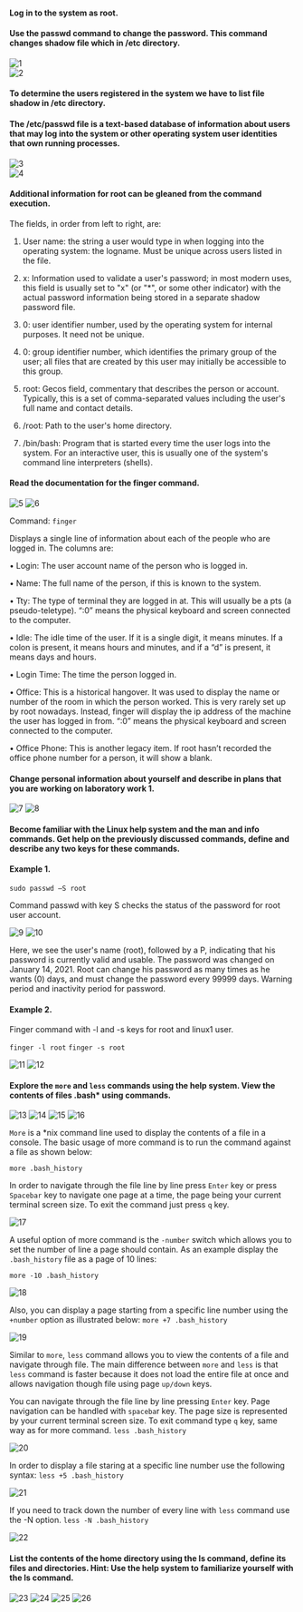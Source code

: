 #### Log in to the system as root.
#### Use the passwd command to change the password. This command changes shadow file which in /etc directory.
![1](screenshots/1.png)  
![2](screenshots/2.png)  

#### To determine the users registered in the system we have to list file shadow in /etc directory.
#### The /etc/passwd file is a text-based database of information about users that may log into the system or other operating system user identities that own running processes.

![3](screenshots/3.png)  
![4](screenshots/4.png)  

#### Additional information for root can be gleaned from the command execution.
The fields, in order from left to right, are:  

1. User name: the string a user would type in when logging into the operating system: the logname. Must be unique across users listed in the file.  

2. x: Information used to validate a user's password; in most modern uses, this field is usually set to "x" (or "*", or some other indicator) with the actual password information being stored in a separate shadow password file.  

3. 0: user identifier number, used by the operating system for internal purposes. It need not be unique.  

4. 0: group identifier number, which identifies the primary group of the user; all files that are created by this user may initially be accessible to this group.  

5. root: Gecos field, commentary that describes the person or account. Typically, this is a set of comma-separated values including the user's full name and contact details.  

6. /root: Path to the user's home directory.  

7. /bin/bash: Program that is started every time the user logs into the system. For an interactive user, this is usually one of the system's command line interpreters (shells).

#### Read the documentation for the finger command.  

![5](screenshots/5.png) 
![6](screenshots/6.png) 


Command: ```finger```  

Displays a single line of information about each of the people who are logged in. The columns are:  

•	Login: The user account name of the person who is logged in.  

•	Name: The full name of the person, if this is known to the system.  

•	Tty: The type of terminal they are logged in at. This will usually be a pts (a pseudo-teletype). “:0” means the physical keyboard and screen connected to the computer.  

•	Idle: The idle time of the user. If it is a single digit, it means minutes. If a colon is present, it means hours and minutes, and if a “d” is present, it means days and hours.  

•	Login Time: The time the person logged in.  

•	Office: This is a historical hangover. It was used to display the name or number of the room in which the person worked. This is very rarely set up by root nowadays. Instead, finger will display the ip address of the machine the user has logged in from.  “:0” means the physical keyboard and screen connected to the computer.  

•	Office Phone: This is another legacy item. If root hasn’t recorded the office phone number for a person, it will show a blank.  

#### Change personal information about yourself and describe in plans that you are working on laboratory work 1. 

![7](screenshots/7.png) 
![8](screenshots/8.png) 


#### Become familiar with the Linux help system and the man and info commands. Get help on the previously discussed commands, define and describe any two keys for these commands.
#### Example 1.  

``` sudo passwd –S root ```  

Command passwd with key S checks the status of the password for root user account.

![9](screenshots/9.png) 
![10](screenshots/10.png) 

Here, we see the user's name (root), followed by a P, indicating that his password is currently valid and usable. The password was changed on January 14, 2021. Root can change his password as many times as he wants (0) days, and must change the password every 99999 days. Warning period and inactivity period for password.

#### Example 2.  

Finger command with -l and -s keys for root and linux1 user.

``` finger -l root ```
``` finger -s root ```

![11](screenshots/11.png) 
![12](screenshots/12.png) 

#### Explore the ```more``` and ```less``` commands using the help system. View the contents of files .bash* using commands.  

![13](screenshots/13.png) 
![14](screenshots/14.png) 
![15](screenshots/15.png) 
![16](screenshots/16.png) 

``` More ``` is a *nix command line used to display the contents of a file in a console. The basic usage of more command is to run the command against a file as shown below:

```more .bash_history```

In order to navigate through the file line by line press ```Enter``` key or press ```Spacebar``` key to navigate one page at a time, the page being your current terminal screen size. To exit the command just press ```q``` key.

![17](screenshots/17.png) 

A useful option of more command is the ```-number``` switch which allows you to set the number of line a page should contain. As an example display the ```.bash_history``` file as a page of 10 lines:

```more -10 .bash_history```

![18](screenshots/18.png) 

Also, you can display a page starting from a specific line number using the ```+number``` option as illustrated below:
```more +7 .bash_history```

![19](screenshots/19.png) 

Similar to ```more```, ```less``` command allows you to view the contents of a file and navigate through file. The main difference between ```more``` and ```less``` is that ```less``` command is faster because it does not load the entire file at once and allows navigation though file using page ```up/down``` keys.

You can navigate through the file line by line pressing ```Enter``` key. Page navigation can be handled with ```spaceba```r key. The page size is represented by your current terminal screen size. To exit command type ```q``` key, same way as for more command.
```less .bash_history```

![20](screenshots/20.png) 

In order to display a file staring at a specific line number use the following syntax:
```less +5 .bash_history```

![21](screenshots/21.png) 

If you need to track down the number of every line with ```less``` command use the -N option.
```less -N .bash_history```

![22](screenshots/22.png) 



#### List the contents of the home directory using the ls command, define its files and directories. Hint: Use the help system to familiarize yourself with the ls command.

![23](screenshots/23.png) 
![24](screenshots/24.png) 
![25](screenshots/25.png) 
![26](screenshots/26.png) 
